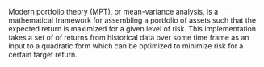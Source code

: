 Modern portfolio theory (MPT), or mean-variance analysis, is a mathematical framework for assembling a portfolio of assets such that the expected return is maximized for a given level of risk. 
This implementation takes a set of of returns from historical data over some time frame as an input to a quadratic form which can be optimized to minimize risk for a certain target return.


